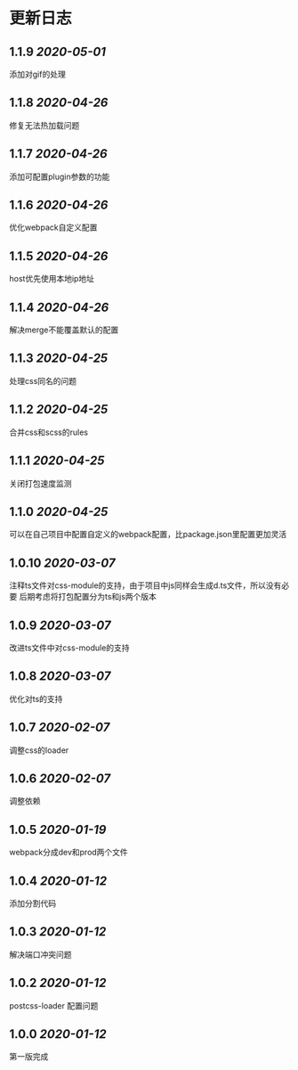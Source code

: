 # 更新日志
## 1.1.9 *2020-05-01*
添加对gif的处理

## 1.1.8 *2020-04-26*
修复无法热加载问题

## 1.1.7 *2020-04-26*
添加可配置plugin参数的功能

## 1.1.6 *2020-04-26*
优化webpack自定义配置

## 1.1.5 *2020-04-26*
host优先使用本地ip地址

## 1.1.4 *2020-04-26*
解决merge不能覆盖默认的配置

## 1.1.3 *2020-04-25*

处理css同名的问题

## 1.1.2 *2020-04-25*

合并css和scss的rules

## 1.1.1 *2020-04-25*

关闭打包速度监测

## 1.1.0 *2020-04-25*

可以在自己项目中配置自定义的webpack配置，比package.json里配置更加灵活

## 1.0.10 *2020-03-07*

注释ts文件对css-module的支持，由于项目中js同样会生成d.ts文件，所以没有必要
后期考虑将打包配置分为ts和js两个版本

## 1.0.9 *2020-03-07*

改进ts文件中对css-module的支持

## 1.0.8 *2020-03-07*

优化对ts的支持

## 1.0.7 *2020-02-07*

调整css的loader

## 1.0.6 *2020-02-07*

调整依赖

## 1.0.5 *2020-01-19*

webpack分成dev和prod两个文件

## 1.0.4 *2020-01-12*

添加分割代码

## 1.0.3 *2020-01-12*

解决端口冲突问题

## 1.0.2 *2020-01-12*

postcss-loader 配置问题

## 1.0.0 *2020-01-12*

第一版完成
